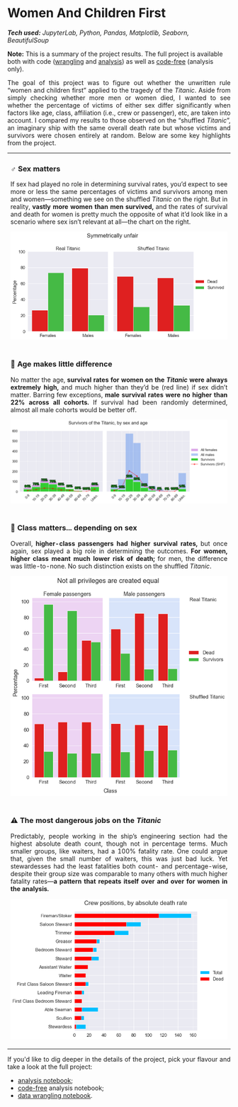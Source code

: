 # Women And Children First

_**Tech used:** JupyterLab, Python, Pandas, Matplotlib, Seaborn, BeautifulSoup_

**Note:** This is a summary of the project results. The full project is available both with code ([wrangling](https://github.com/NicolaBagala/portfolio/blob/master/titanic/titanic_wrangling.ipynb) and [analysis](https://github.com/NicolaBagala/portfolio/blob/master/titanic/titanic_analysis.ipynb)) as well as [code-free](https://github.com/NicolaBagala/portfolio/blob/master/titanic/codefree/titanic_analysis_codefree.ipynb) (analysis only).

<p align="justify">The goal of this project was to figure out whether the unwritten rule “women and children first” applied to the tragedy of the <i>Titanic</i>. Aside from simply checking whether more men or women died, I wanted to see whether the percentage of victims of either sex differ significantly when factors like age, class, affiliation (i.e., crew or passenger), etc, are taken into account. I compared my results to those observed on the “shuffled <i>Titanic</i>”, an imaginary ship with the same overall death rate but whose victims and survivors were chosen entirely at random. Below are some key highlights from the project.</p>

<table>  
  <tr>
    <td align="justify">
      <h3>♂ <b>Sex matters</b></h3>
      <p>If sex had played no role in determining survival rates, you’d expect to see more or less the same percentages of victims and survivors among men and women—something we see on the shuffled <i>Titanic</i> on the right. But in reality, <b>vastly more women than men survived,</b> and the rates of survival and death for women is pretty much the opposite of what it’d look like in a scenario where sex isn’t relevant at all—the chart on the right.</p>
      <p align="center">
        <img src="codefree/figures/fig_7.png">
      </p>
    </td>    
  </tr>

  <tr>
    <td align="justify">
      <h3>📅 <b>Age makes little difference</b></h3>
      <p>No matter the age, <b>survival rates for women on the <i>Titanic</i> were always extremely high,</b> and much higher than they’d be (red line) if sex didn’t matter. Barring few exceptions, <b>male survival rates were no higher than 22% across all cohorts.</b> If survival had been randomly determined, almost all male cohorts would be better off.</p>
      <p align="center">
        <img src="codefree/figures/fig_9.png">
      </p>
    </td>    
  </tr>

  <tr>
    <td align="justify">
      <h3>🎩 <b>Class matters... depending on sex</b></h3>
      <p>Overall, <b>higher-class passengers had higher survival rates,</b> but once again, sex played a big role in determining the outcomes. <b>For women, higher class meant much lower risk of death;</b> for men, the difference was little-to-none. No such distinction exists on the shuffled <i>Titanic</i>.</p>
      <p align="center">
        <img src="codefree/figures/fig_19.png">
      </p>
    </td>    
  </tr>  

<tr>
    <td align="justify">
      <h3>⚠ <b>The most dangerous jobs on the <i>Titanic</i></b></h3>
      <p>Predictably, people working in the ship’s engineering section had the highest absolute death count, though not in percentage terms. Much smaller groups, like waiters, had a 100% fatality rate. One could argue that, given the small number of waiters, this was just bad luck. Yet stewardesses had the least fatalities both count- and percentage-wise, despite their group size was comparable to many others with much higher fatality rates—<b>a pattern that repeats itself over and over for women in the analysis.</b></p>
      <p align="center">
        <img src="codefree/figures/fig_16.png">
      </p>
    </td>    
  </tr>
 
</table>


<p align="justify">If you'd like to dig deeper in the details of the project, pick your flavour and take a look at the full project:</p>
  
- [analysis notebook](https://github.com/NicolaBagala/portfolio/blob/master/titanic/titanic_analysis.ipynb);
- [code-free](https://github.com/NicolaBagala/portfolio/blob/master/titanic/codefree/titanic_analysis_codefree.ipynb) analysis notebook;
- [data wrangling notebook](https://github.com/NicolaBagala/portfolio/blob/master/titanic/titanic_wrangling.ipynb).
        

